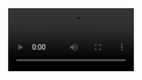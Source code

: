 <center>
    <video  style="display:block; width:50%; height:auto;" autoplay controls loop="loop">
        <source src="chop.mp4" type="video/mp4" />
    </video>
</center>